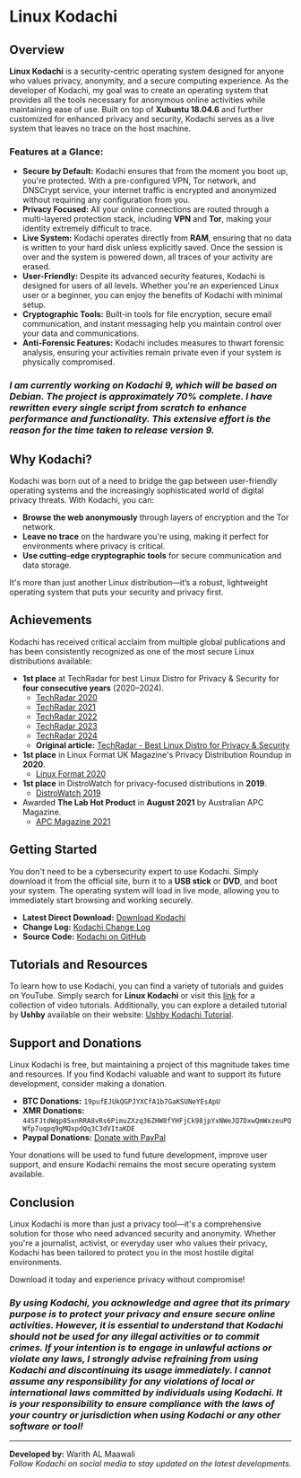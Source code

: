 # Linux Kodachi

## Overview

**Linux Kodachi** is a security-centric operating system designed for anyone who values privacy, anonymity, and a secure computing experience. As the developer of Kodachi, my goal was to create an operating system that provides all the tools necessary for anonymous online activities while maintaining ease of use. Built on top of **Xubuntu 18.04.6** and further customized for enhanced privacy and security, Kodachi serves as a live system that leaves no trace on the host machine.

### Features at a Glance:
- **Secure by Default:** Kodachi ensures that from the moment you boot up, you're protected. With a pre-configured VPN, Tor network, and DNSCrypt service, your internet traffic is encrypted and anonymized without requiring any configuration from you.
- **Privacy Focused:** All your online connections are routed through a multi-layered protection stack, including **VPN** and **Tor**, making your identity extremely difficult to trace.
- **Live System:** Kodachi operates directly from **RAM**, ensuring that no data is written to your hard disk unless explicitly saved. Once the session is over and the system is powered down, all traces of your activity are erased.
- **User-Friendly:** Despite its advanced security features, Kodachi is designed for users of all levels. Whether you're an experienced Linux user or a beginner, you can enjoy the benefits of Kodachi with minimal setup.
- **Cryptographic Tools:** Built-in tools for file encryption, secure email communication, and instant messaging help you maintain control over your data and communications.
- **Anti-Forensic Features:** Kodachi includes measures to thwart forensic analysis, ensuring your activities remain private even if your system is physically compromised.

### *I am currently working on Kodachi 9, which will be based on Debian. The project is approximately 70% complete. I have rewritten every single script from scratch to enhance performance and functionality. This extensive effort is the reason for the time taken to release version 9.*

## Why Kodachi?

Kodachi was born out of a need to bridge the gap between user-friendly operating systems and the increasingly sophisticated world of digital privacy threats. With Kodachi, you can:
- **Browse the web anonymously** through layers of encryption and the Tor network.
- **Leave no trace** on the hardware you're using, making it perfect for environments where privacy is critical.
- **Use cutting-edge cryptographic tools** for secure communication and data storage.

It's more than just another Linux distribution—it’s a robust, lightweight operating system that puts your security and privacy first.

## Achievements

Kodachi has received critical acclaim from multiple global publications and has been consistently recognized as one of the most secure Linux distributions available:
- **1st place** at TechRadar for best Linux Distro for Privacy & Security for **four consecutive years** (2020–2024).
  - [TechRadar 2020](https://www.digi77.com/software/kodachi/TechRadar2020.pdf)
  - [TechRadar 2021](https://www.digi77.com/software/kodachi/TechRadar2021.pdf)
  - [TechRadar 2022](https://www.digi77.com/software/kodachi/TechRadar2022.pdf)
  - [TechRadar 2023](https://www.digi77.com/software/kodachi/TechRadar2023.pdf)
  - [TechRadar 2024](https://www.digi77.com/software/kodachi/TechRadar2024.pdf)
  - **Original article:** [TechRadar - Best Linux Distro for Privacy & Security](https://www.techradar.com/news/best-linux-distro-privacy-security)
- **1st place** in Linux Format UK Magazine's Privacy Distribution Roundup in **2020**.
  - [Linux Format 2020](https://www.digi77.com/software/kodachi/Linux_Format_UK_Issue_267_September_2020.pdf)
- **1st place** in DistroWatch for privacy-focused distributions in **2019**.
  - [DistroWatch 2019](https://twitter.com/warith2020/status/1105179632935075840?s=20)
- Awarded **The Lab Hot Product** in **August 2021** by Australian APC Magazine.
  - [APC Magazine 2021](https://www.digi77.com/software/kodachi/APC-Magazine--496-August-2021-Australia.pdf)

## Getting Started

You don't need to be a cybersecurity expert to use Kodachi. Simply download it from the official site, burn it to a **USB stick** or **DVD**, and boot your system. The operating system will load in live mode, allowing you to immediately start browsing and working securely.

- **Latest Direct Download:** [Download Kodachi](https://sourceforge.net/projects/linuxkodachi/files/latest/download)
- **Change Log:** [Kodachi Change Log](https://digi77.com/software/kodachi/Kodachi-Log.txt)
- **Source Code:** [Kodachi on GitHub](https://github.com/WMAL/kodachi/)

## Tutorials and Resources

To learn how to use Kodachi, you can find a variety of tutorials and guides on YouTube. Simply search for **Linux Kodachi** or visit this [link](https://www.youtube.com/results?search_query=linux+kodachi) for a collection of video tutorials. Additionally, you can explore a detailed tutorial by **Ushby** available on their website: [Ushby Kodachi Tutorial](https://ushby.org/index.php?r=cfiles%2Fbrowse%2Findex&fid=3&cguid=4559ee2b-b0cf-4952-95ca-a28a216f97aa).

## Support and Donations

Linux Kodachi is free, but maintaining a project of this magnitude takes time and resources. If you find Kodachi valuable and want to support its future development, consider making a donation.

- **BTC Donations:** `19pufEJUkQGPJYXCfA1b7GaKSUNeYEsApU`
- **XMR Donations:** `44SFJtdWqp85xnRRA8vRs6PimuZXzq36ZHW8fYHFjCk98jpYxNWeJQ7DxwQmWxzeuPQWfp7uqpq9gMQxpdQq3C3dV1taKDE`
- **Paypal Donations:** [Donate with PayPal](https://donorbox.org/kodachi)

Your donations will be used to fund future development, improve user support, and ensure Kodachi remains the most secure operating system available.

## Conclusion

Linux Kodachi is more than just a privacy tool—it's a comprehensive solution for those who need advanced security and anonymity. Whether you're a journalist, activist, or everyday user who values their privacy, Kodachi has been tailored to protect you in the most hostile digital environments.

Download it today and experience privacy without compromise!

### *By using Kodachi, you acknowledge and agree that its primary purpose is to protect your privacy and ensure secure online activities. However, it is essential to understand that Kodachi should not be used for any illegal activities or to commit crimes. If your intention is to engage in unlawful actions or violate any laws, I strongly advise refraining from using Kodachi and discontinuing its usage immediately. I cannot assume any responsibility for any violations of local or international laws committed by individuals using Kodachi. It is your responsibility to ensure compliance with the laws of your country or jurisdiction when using Kodachi or any other software or tool!*

---
**Developed by:** Warith AL Maawali  
*Follow Kodachi on social media to stay updated on the latest developments.*
